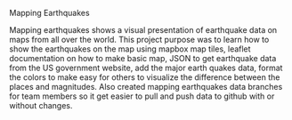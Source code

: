 Mapping Earthquakes

Mapping earthquakes shows a visual presentation of earthquake data on maps from all over the world. This project purpose was to learn how to show the earthquakes on the map using mapbox map tiles, leaflet documentation on how to make basic map, JSON to get earthquake data from the US government website, add the major earth quakes data, format the colors to make easy for others to visualize the difference between the places and magnitudes. Also created mapping earthquakes data branches for team members so it get easier to pull and push data to github with or without changes.
